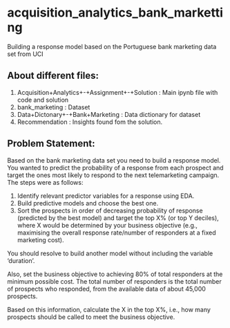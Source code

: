 # acquisition_analytics_bank_marketting
Building a response model based on the Portuguese bank marketing data set from UCI 

## About different files:  
1. Acquisition+Analytics+-+Assignment+-+Solution : Main ipynb file with code and solution   
2. bank_marketing : Dataset   
3. Data+Dictonary+-+Bank+Marketing : Data dictionary for dataset  
4. Recommendation : Insights found fom the solution.  
  
## Problem Statement:  
Based on the bank marketing data set you need to build a response model.   
You wanted to predict the probability of a response from each prospect and target the ones most likely to respond to the next telemarketing campaign. The steps were as follows:   
1.	Identify relevant predictor variables for a response using EDA.  
2.	Build predictive models and choose the best one.  
3.	Sort the prospects in order of decreasing probability of response (predicted by the best model) and target the top X% (or top Y deciles), where X would be determined by your business objective (e.g., maximising the overall response rate/number of responders at a fixed marketing cost).     

You should resolve to build another model without including the variable ‘duration’.   

   
Also, set the business objective to achieving 80% of total responders at the minimum possible cost. The total number of responders is the total number of prospects who responded, from the available data of about 45,000 prospects.   
    
Based on this information, calculate the X in the top X%, i.e., how many prospects should be called to meet the business objective.  
